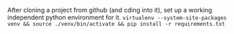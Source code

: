 After cloning a project from github (and cding into it), set up a working independent python environment for it.
`virtualenv --system-site-packages venv && source ./venv/bin/activate && pip install -r requirements.txt`
